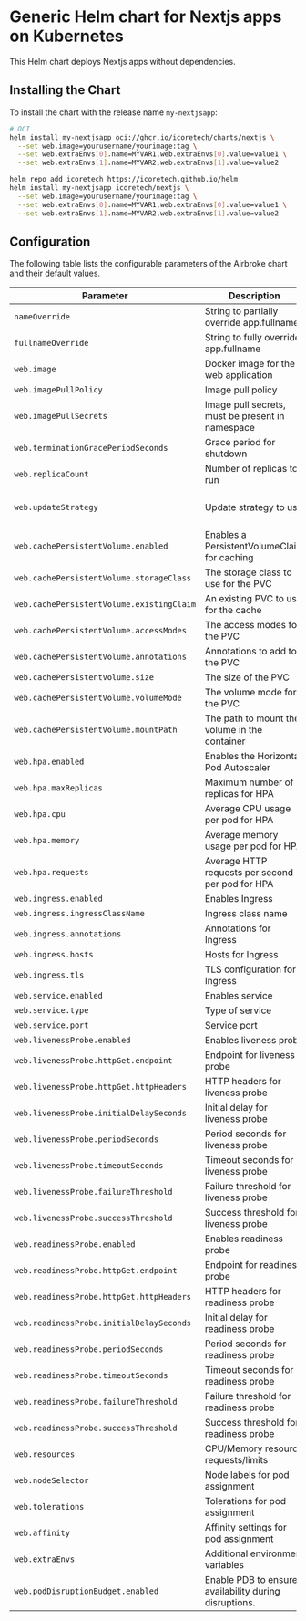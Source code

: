 # Generic Helm chart for Nextjs apps on Kubernetes

This Helm chart deploys Nextjs apps without dependencies.

## Installing the Chart

To install the chart with the release name `my-nextjsapp`:

```bash
# OCI
helm install my-nextjsapp oci://ghcr.io/icoretech/charts/nextjs \
  --set web.image=yourusername/yourimage:tag \
  --set web.extraEnvs[0].name=MYVAR1,web.extraEnvs[0].value=value1 \
  --set web.extraEnvs[1].name=MYVAR2,web.extraEnvs[1].value=value2

```

```bash
helm repo add icoretech https://icoretech.github.io/helm
helm install my-nextjsapp icoretech/nextjs \
  --set web.image=yourusername/yourimage:tag \
  --set web.extraEnvs[0].name=MYVAR1,web.extraEnvs[0].value=value1 \
  --set web.extraEnvs[1].name=MYVAR2,web.extraEnvs[1].value=value2
```

## Configuration

The following table lists the configurable parameters of the Airbroke chart and their default values.

| Parameter | Description | Default |
| --------- | ----------- | ------- |
| `nameOverride` | String to partially override app.fullname | `""` |
| `fullnameOverride` | String to fully override app.fullname | `""` |
| `web.image` | Docker image for the web application | `""` |
| `web.imagePullPolicy` | Image pull policy | `IfNotPresent` |
| `web.imagePullSecrets` | Image pull secrets, must be present in namespace | `""` |
| `web.terminationGracePeriodSeconds` | Grace period for shutdown | `0` |
| `web.replicaCount` | Number of replicas to run | `1` |
| `web.updateStrategy` | Update strategy to use | `{type: RollingUpdate, rollingUpdate: {maxUnavailable: 0, maxSurge: 1}}` |
| `web.cachePersistentVolume.enabled` | Enables a PersistentVolumeClaim for caching | `false` |
| `web.cachePersistentVolume.storageClass` | The storage class to use for the PVC | `""` |
| `web.cachePersistentVolume.existingClaim` | An existing PVC to use for the cache | `""` |
| `web.cachePersistentVolume.accessModes` | The access modes for the PVC | `["ReadWriteOnce"]` |
| `web.cachePersistentVolume.annotations` | Annotations to add to the PVC | `{}` |
| `web.cachePersistentVolume.size` | The size of the PVC | `1Gi` |
| `web.cachePersistentVolume.volumeMode` | The volume mode for the PVC | `""` |
| `web.cachePersistentVolume.mountPath` | The path to mount the volume in the container | `/app/.next/cache` |
| `web.hpa.enabled` | Enables the Horizontal Pod Autoscaler | `false` |
| `web.hpa.maxReplicas` | Maximum number of replicas for HPA | `10` |
| `web.hpa.cpu` | Average CPU usage per pod for HPA | |
| `web.hpa.memory` | Average memory usage per pod for HPA | |
| `web.hpa.requests` | Average HTTP requests per second per pod for HPA | |
| `web.ingress.enabled` | Enables Ingress | `false` |
| `web.ingress.ingressClassName` | Ingress class name | `nginx` |
| `web.ingress.annotations` | Annotations for Ingress | `{}` |
| `web.ingress.hosts` | Hosts for Ingress | `[]` |
| `web.ingress.tls` | TLS configuration for Ingress | `[]` |
| `web.service.enabled` | Enables service | `true` |
| `web.service.type` | Type of service | `ClusterIP` |
| `web.service.port` | Service port | `3000` |
| `web.livenessProbe.enabled` | Enables liveness probe | `false` |
| `web.livenessProbe.httpGet.endpoint` | Endpoint for liveness probe | `/api/hc?source=livenessProbe` |
| `web.livenessProbe.httpGet.httpHeaders` | HTTP headers for liveness probe | `[]` |
| `web.livenessProbe.initialDelaySeconds` | Initial delay for liveness probe | `0` |
| `web.livenessProbe.periodSeconds` | Period seconds for liveness probe | `10` |
| `web.livenessProbe.timeoutSeconds` | Timeout seconds for liveness probe | `5` |
| `web.livenessProbe.failureThreshold` | Failure threshold for liveness probe | `2` |
| `web.livenessProbe.successThreshold` | Success threshold for liveness probe | `1` |
| `web.readinessProbe.enabled` | Enables readiness probe | `false` |
| `web.readinessProbe.httpGet.endpoint` | Endpoint for readiness probe | `/api/hc?source=readinessProbe` |
| `web.readinessProbe.httpGet.httpHeaders` | HTTP headers for readiness probe | `[]` |
| `web.readinessProbe.initialDelaySeconds` | Initial delay for readiness probe | `0` |
| `web.readinessProbe.periodSeconds` | Period seconds for readiness probe | `10` |
| `web.readinessProbe.timeoutSeconds` | Timeout seconds for readiness probe | `5` |
| `web.readinessProbe.failureThreshold` | Failure threshold for readiness probe | `2` |
| `web.readinessProbe.successThreshold` | Success threshold for readiness probe | `1` |
| `web.resources` | CPU/Memory resource requests/limits | `{}` |
| `web.nodeSelector` | Node labels for pod assignment | `{}` |
| `web.tolerations` | Tolerations for pod assignment | `[]` |
| `web.affinity` | Affinity settings for pod assignment | `{}` |
| `web.extraEnvs` | Additional environment variables | `[]` |
| `web.podDisruptionBudget.enabled` | Enable PDB to ensure availability during disruptions. | `false` |
